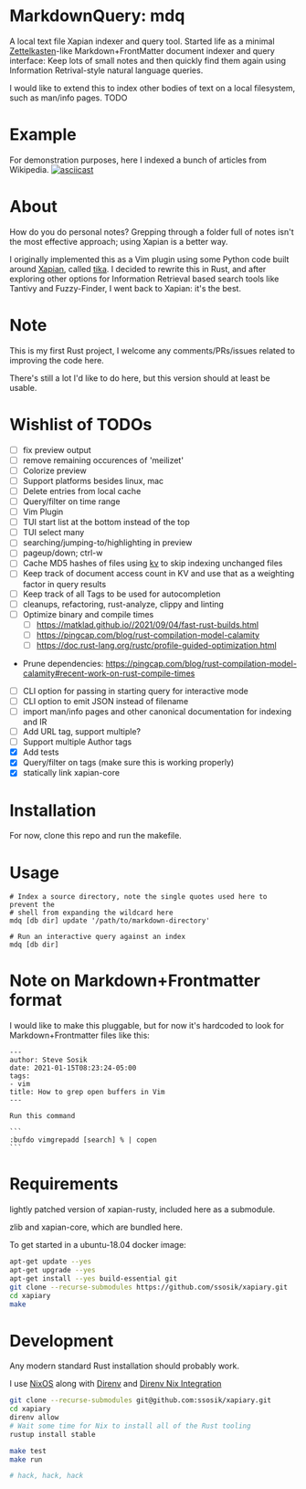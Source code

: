 # MarkdownQuery: mdq

A local text file Xapian indexer and query tool. Started life as a minimal
[Zettelkasten](https://zettelkasten.de/posts/overview/#principles)-like
Markdown+FrontMatter document indexer and query interface: Keep lots of small
notes and then quickly find them again using Information Retrival-style natural
language queries.

I would like to extend this to index other bodies of text on a local filesystem,
such as man/info pages. TODO

# Example

For demonstration purposes, here I indexed a bunch of articles from Wikipedia.
[![asciicast](https://asciinema.org/a/435930.png)](https://asciinema.org/a/435930)


# About

How do you do personal notes? Grepping through a folder full of notes isn't the
most effective approach; using Xapian is a better way.

I originally implemented this as a Vim plugin using some Python code built
around [Xapian](https://xapian.org/), called
[tika](https://github.com/ssosik/tika). I decided to rewrite this in Rust, and
after exploring other options for Information Retrieval based search tools like
Tantivy and Fuzzy-Finder, I went back to Xapian: it's the best.

# Note

This is my first Rust project, I welcome any comments/PRs/issues related to
improving the code here.

There's still a lot I'd like to do here, but this version should at least be
usable.

# Wishlist of TODOs

* [ ] fix preview output
* [ ] remove remaining occurences of 'meilizet'
* [ ] Colorize preview
* [ ] Support platforms besides linux, mac
* [ ] Delete entries from local cache
* [ ] Query/filter on time range
* [ ] Vim Plugin
* [ ] TUI start list at the bottom instead of the top
* [ ] TUI select many
* [ ] searching/jumping-to/highlighting in preview
* [ ] pageup/down; ctrl-w
* [ ] Cache MD5 hashes of files using [kv](https://docs.rs/kv/0.22.0/kv/) to
    skip indexing unchanged files
* [ ] Keep track of document access count in KV and use that as a weighting
    factor in query results
* [ ] Keep track of all Tags to be used for autocompletion
* [ ] cleanups, refactoring, rust-analyze, clippy and linting
* [ ] Optimize binary and compile times
  * [ ] https://matklad.github.io//2021/09/04/fast-rust-builds.html
  * [ ] https://pingcap.com/blog/rust-compilation-model-calamity
  * [ ] https://doc.rust-lang.org/rustc/profile-guided-optimization.html
* Prune dependencies: https://pingcap.com/blog/rust-compilation-model-calamity#recent-work-on-rust-compile-times
* [ ] CLI option for passing in starting query for interactive mode
* [ ] CLI option to emit JSON instead of filename
* [ ] import man/info pages and other canonical documentation for indexing and IR
* [ ] Add URL tag, support multiple?
* [ ] Support multiple Author tags
* [x] Add tests
* [x] Query/filter on tags (make sure this is working properly)
* [x] statically link xapian-core

# Installation

For now, clone this repo and run the makefile.

# Usage

```
# Index a source directory, note the single quotes used here to prevent the
# shell from expanding the wildcard here
mdq [db dir] update '/path/to/markdown-directory'

# Run an interactive query against an index
mdq [db dir]
```

# Note on Markdown+Frontmatter format

I would like to make this pluggable, but for now it's hardcoded to look for
Markdown+Frontmatter files like this:

    ---
    author: Steve Sosik
    date: 2021-01-15T08:23:24-05:00
    tags:
    - vim
    title: How to grep open buffers in Vim
    ---
    
    Run this command
    
    ```
    :bufdo vimgrepadd [search] % | copen
    ```

# Requirements

lightly patched version of xapian-rusty, included here as a submodule.

zlib and xapian-core, which are bundled here.

To get started in a ubuntu-18.04 docker image:
```bash
apt-get update --yes
apt-get upgrade --yes
apt-get install --yes build-essential git
git clone --recurse-submodules https://github.com/ssosik/xapiary.git
cd xapiary
make
```

# Development

Any modern standard Rust installation should probably work.

I use [NixOS](https://nixos.org/) along with [Direnv](https://direnv.net/) and [Direnv Nix Integration](https://github.com/direnv/direnv/wiki/Nix)

```bash
git clone --recurse-submodules git@github.com:ssosik/xapiary.git
cd xapiary
direnv allow
# Wait some time for Nix to install all of the Rust tooling
rustup install stable

make test
make run

# hack, hack, hack
```
